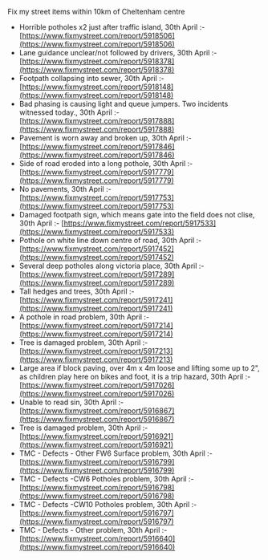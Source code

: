 Fix my street items within 10km of Cheltenham centre

<!-- fix_marker starts -->

- Horrible potholes x2 just after traffic island, 30th April :- [https://www.fixmystreet.com/report/5918506](https://www.fixmystreet.com/report/5918506)
- Lane guidance unclear/not followed by drivers, 30th April :- [https://www.fixmystreet.com/report/5918378](https://www.fixmystreet.com/report/5918378)
- Footpath collapsing into sewer, 30th April :- [https://www.fixmystreet.com/report/5918148](https://www.fixmystreet.com/report/5918148)
- Bad phasing is causing light and queue jumpers. Two incidents witnessed today., 30th April :- [https://www.fixmystreet.com/report/5917888](https://www.fixmystreet.com/report/5917888)
- Pavement is worn away and broken up, 30th April :- [https://www.fixmystreet.com/report/5917846](https://www.fixmystreet.com/report/5917846)
- Side of road eroded into a long pothole, 30th April :- [https://www.fixmystreet.com/report/5917779](https://www.fixmystreet.com/report/5917779)
- No pavements, 30th April :- [https://www.fixmystreet.com/report/5917753](https://www.fixmystreet.com/report/5917753)
- Damaged footpath sign, which means gate into the field does not clise, 30th April :- [https://www.fixmystreet.com/report/5917533](https://www.fixmystreet.com/report/5917533)
- Pothole on white line down centre of road, 30th April :- [https://www.fixmystreet.com/report/5917452](https://www.fixmystreet.com/report/5917452)
- Several deep potholes along victoria place, 30th April :- [https://www.fixmystreet.com/report/5917289](https://www.fixmystreet.com/report/5917289)
- Tall hedges and trees, 30th April :- [https://www.fixmystreet.com/report/5917241](https://www.fixmystreet.com/report/5917241)
- A pothole in road problem, 30th April :- [https://www.fixmystreet.com/report/5917214](https://www.fixmystreet.com/report/5917214)
- Tree is damaged problem, 30th April :- [https://www.fixmystreet.com/report/5917213](https://www.fixmystreet.com/report/5917213)
- Large area if block paving, over 4m x 4m loose and lifting some up to 2", as children play here on bikes and foot, it is a trip hazard, 30th April :- [https://www.fixmystreet.com/report/5917026](https://www.fixmystreet.com/report/5917026)
- Unable to read sin, 30th April :- [https://www.fixmystreet.com/report/5916867](https://www.fixmystreet.com/report/5916867)
- Tree is damaged problem, 30th April :- [https://www.fixmystreet.com/report/5916921](https://www.fixmystreet.com/report/5916921)
- TMC - Defects - Other FW6  Surface problem, 30th April :- [https://www.fixmystreet.com/report/5916799](https://www.fixmystreet.com/report/5916799)
- TMC - Defects -CW6 Potholes  problem, 30th April :- [https://www.fixmystreet.com/report/5916798](https://www.fixmystreet.com/report/5916798)
- TMC - Defects -CW10 Potholes problem, 30th April :- [https://www.fixmystreet.com/report/5916797](https://www.fixmystreet.com/report/5916797)
- TMC - Defects - Other problem, 30th April :- [https://www.fixmystreet.com/report/5916640](https://www.fixmystreet.com/report/5916640)

<!-- fix_marker ends -->